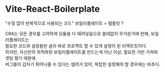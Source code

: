 # Vite-React-Boilerplate

"수정 없이 반복적으로 사용되는 코드" 보일러플레이트 = 템플릿 ?

CRA는 모든 경우를 고려하여 모듈을 다 때려넣음으로 쓸데없이 무거운거에 반해, 보일러플레이트는  
필요한 코드와 설정들만 골라 바로 프로젝트 할 수 있게 설정이 된 리액트킷이다.  
하지만, 자신만의 최적화된 보일러플레이트를 만드는게 아닌 이상, 필요한 거만 가져와 셋팅 했기 때문에  
버그들이 갑자기 튀어나올 수 있다는 염려가 있어, 복잡한 설정해야 할 경우에는 비추다.  
